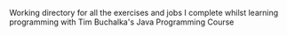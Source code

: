 Working directory for all the exercises and jobs I complete whilst learning programming with Tim Buchalka's Java Programming Course

